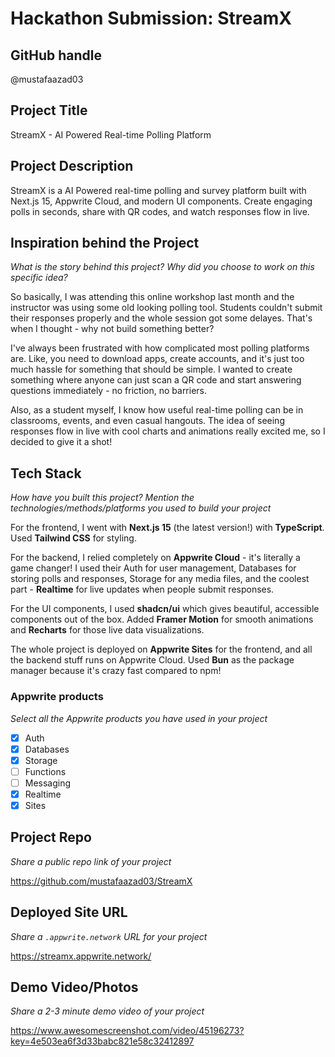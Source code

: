 # Hackathon Submission: StreamX

## GitHub handle
@mustafaazad03


## Project Title
StreamX - AI Powered Real-time Polling Platform

## Project Description    
StreamX is a AI Powered real-time polling and survey platform built with Next.js 15, Appwrite Cloud, and modern UI components. Create engaging polls in seconds, share with QR codes, and watch responses flow in live.

## Inspiration behind the Project  
_What is the story behind this project? Why did you choose to work on this specific idea?_

So basically, I was attending this online workshop last month and the instructor was using some old looking polling tool. Students couldn't submit their responses properly and the whole session got some delayes. That's when I thought - why not build something better?

I've always been frustrated with how complicated most polling platforms are. Like, you need to download apps, create accounts, and it's just too much hassle for something that should be simple. I wanted to create something where anyone can just scan a QR code and start answering questions immediately - no friction, no barriers.

Also, as a student myself, I know how useful real-time polling can be in classrooms, events, and even casual hangouts. The idea of seeing responses flow in live with cool charts and animations really excited me, so I decided to give it a shot!

## Tech Stack    
_How have you built this project? Mention the technologies/methods/platforms you used to build your project_

For the frontend, I went with **Next.js 15** (the latest version!) with **TypeScript**. Used **Tailwind CSS** for styling.

For the backend, I relied completely on **Appwrite Cloud** - it's literally a game changer! I used their Auth for user management, Databases for storing polls and responses, Storage for any media files, and the coolest part - **Realtime** for live updates when people submit responses.

For the UI components, I used **shadcn/ui** which gives beautiful, accessible components out of the box. Added **Framer Motion** for smooth animations and **Recharts** for those live data visualizations.

The whole project is deployed on **Appwrite Sites** for the frontend, and all the backend stuff runs on Appwrite Cloud. Used **Bun** as the package manager because it's crazy fast compared to npm!

### Appwrite products
_Select all the Appwrite products you have used in your project_

- [x] Auth
- [x] Databases
- [x] Storage
- [ ] Functions
- [ ] Messaging
- [x] Realtime
- [x] Sites

## Project Repo  
_Share a public repo link of your project_

https://github.com/mustafaazad03/StreamX

## Deployed Site URL
_Share a `.appwrite.network` URL for your project_

https://streamx.appwrite.network/

## Demo Video/Photos  
_Share a 2-3 minute demo video of your project_

https://www.awesomescreenshot.com/video/45196273?key=4e503ea6f3d33babc821e58c32412897